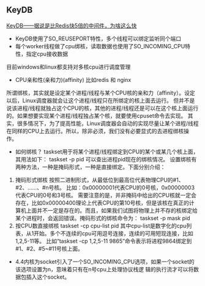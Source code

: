 ## KeyDB
[KeyDB——据说是比Redis快5倍的中间件，为啥这么快](https://www.toutiao.com/a6746790632280310279)
- KeyDB使用了SO_REUSEPORT特性，多个线程可以绑定监听同个端口
- 每个worker线程做了cpu绑核，读取数据也使用了SO_INCOMING_CPU特性，指定cpu接收数据

目前windows和linux都支持对多核cpu进行调度管理

- CPU亲和性(亲和力)(affinity) 比如redis 和 nginx

所谓绑核，其实就是设定某个进程/线程与某个CPU核的亲和力（affinity）。设定以后，Linux调度器就会让这个进程/线程只在所绑定的核上面去运行。
但并不是说该进程/线程就独占这个CPU的核，其他的进程/线程还是可以在这个核上面运行的。如果想要实现某个进程/线程独占某个核，就要使用cpuset命令去实现。
其实，很多情况下，为了提高性能，Linux调度器会自动的实现尽量让某个进程/线程在同样的CPU上去运行。所以，除非必须，我们没有必要显式的去进程绑核操作。

- 如何绑核？
taskset用于将某个进程/线程绑定到CPU的某个或某几个核上面，其用法如下：
taskset -p pid
可以查出进程pid现在的绑核情况。
设置绑核有两种方法，一种是掩码形式，一种是直接绑定。下面分别介绍：
1. 掩码形式绑核
按照二进制形式，从最低位到最高位代表物理CPU的#1、#2、……、#n号核。
比如：0x00000001代表CPU的0号核，0x00000003代表CPU的0号和3号核。
需要注意的是，并非掩码中给出的CPU核就一定会存在，比如0x00000400理论上代表CPU的第10号核，但是该核在真正的计算机上面并不一定是存在的。而且，如果我们试图将物理上并不存的核绑定给某个进程时，会返回错误。掩码形式的绑核命令为：
taskset -p mask pid
2. 按CPU数直接绑核
taskset -cp cpu-list pid
其中cpu-list是数字化的cpu列表，从1开始。多个不连续的cpu可用逗号连接，连续的可用短现连接，比如1,2,5-11等。
比如“taskset -cp 1,2,5-11 9865”命令表示将进程9864绑定到#1、#2、#5~#11号核上面。


- 4.4内核为socket引入了一个SO_INCOMING_CPU选项，如果一个socket的该选项设置为n，意味着只有在n号cpu上处理协议栈逻 辑的执行流才可以将数据包插入这个socket。